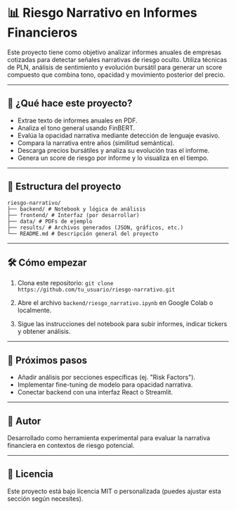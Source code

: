 # 📊 Riesgo Narrativo en Informes Financieros

Este proyecto tiene como objetivo analizar informes anuales de empresas cotizadas para detectar señales narrativas de riesgo oculto. Utiliza técnicas de PLN, análisis de sentimiento y evolución bursátil para generar un score compuesto que combina tono, opacidad y movimiento posterior del precio.

---

## 🚀 ¿Qué hace este proyecto?

- Extrae texto de informes anuales en PDF.
- Analiza el tono general usando FinBERT.
- Evalúa la opacidad narrativa mediante detección de lenguaje evasivo.
- Compara la narrativa entre años (similitud semántica).
- Descarga precios bursátiles y analiza su evolución tras el informe.
- Genera un score de riesgo por informe y lo visualiza en el tiempo.

---

## 📁 Estructura del proyecto
```
riesgo-narrativo/
├── backend/ # Notebook y lógica de análisis
├── frontend/ # Interfaz (por desarrollar)
├── data/ # PDFs de ejemplo
├── results/ # Archivos generados (JSON, gráficos, etc.)
└── README.md # Descripción general del proyecto
```

---

## 🛠 Cómo empezar

1. Clona este repositorio: `git clone https://github.com/tu_usuario/riesgo-narrativo.git`

2. Abre el archivo `backend/riesgo_narrativo.ipynb` en Google Colab o localmente.

3. Sigue las instrucciones del notebook para subir informes, indicar tickers y obtener análisis.

---

## 🧪 Próximos pasos

- Añadir análisis por secciones específicas (ej. "Risk Factors").
- Implementar fine-tuning de modelo para opacidad narrativa.
- Conectar backend con una interfaz React o Streamlit.

---

## 👤 Autor

Desarrollado como herramienta experimental para evaluar la narrativa financiera en contextos de riesgo potencial.

---

## 📄 Licencia

Este proyecto está bajo licencia MIT o personalizada (puedes ajustar esta sección según necesites).

